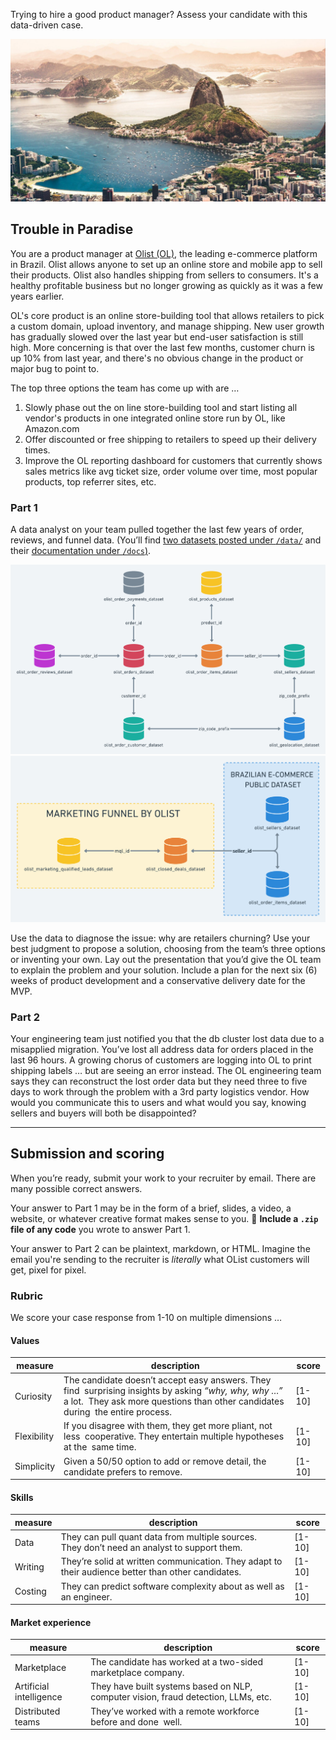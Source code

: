 Trying to hire a good product manager? Assess your candidate with this data-driven case.

![intro-background-rio-de-janiero](/images/intro-bg-rio.jpg)
## Trouble in Paradise

You are a product manager at [Olist (OL)](https://olist.com/), the leading e-commerce platform in Brazil. Olist allows anyone to set up an online store and mobile app to sell their products. Olist also handles shipping from sellers to consumers. It's a healthy profitable business but no longer growing as quickly as it was a few years earlier.

OL's core product is an online store-building tool that allows retailers to pick a custom domain, upload inventory, and manage shipping. New user growth has gradually slowed over the last year but end-user satisfaction is still high. More concerning is that over the last few months, customer churn is up 10% from last year, and there's no obvious change in the product or major bug to point to. 

The top three options the team has come up with are … 
1. Slowly phase out the on line store-building tool and start listing all vendor's products in one integrated online store run by OL, like Amazon.com
2. Offer discounted or free shipping to retailers to speed up their delivery times.
3. Improve the OL reporting dashboard for customers that currently shows sales metrics like avg ticket size, order volume over time, most popular products, top referrer sites, etc.



### Part 1

A data analyst on your team pulled together the last few years of order, reviews, and funnel data. (You’ll find [two datasets posted under `/data/`](/data/) and their [documentation under `/docs`)](/docs). 

![data schema for orders](/images/data-schema-orders.png)
![data schema for orders](/images/data-schema-marketing.png)

Use the data to diagnose the issue: why are retailers churning? Use your best judgment to propose a solution, choosing from the team’s three options or inventing your own. Lay out the presentation that you’d give the OL team to explain the problem and your solution. Include a plan for the next six (6) weeks of product development and a conservative delivery date for the MVP.

### Part 2

Your engineering team just notified you that the db cluster lost data due to a misapplied migration. You’ve lost all address data for orders placed in the last 96 hours. A growing chorus of customers are logging into OL to print shipping labels … but are seeing an error instead. The OL engineering team says they can reconstruct the lost order data but they need three to five days to work through the problem with a 3rd party logistics vendor. How would you communicate this to users and what would you say, knowing sellers and buyers will both be disappointed? 

<hr> 

## Submission and scoring

When you’re ready, submit your work to your recruiter by email. There are many possible correct answers.

Your answer to Part 1 may be in the form of a brief, slides, a video, a website, or whatever creative format makes sense to you. 📎 **Include a `.zip` file of any code** you wrote to answer Part 1.

Your answer to Part 2 can be plaintext, markdown, or HTML. Imagine the email you're sending to the recruiter is *literally* what OList customers will get, pixel for pixel.

### Rubric
We score your case response from 1-10 on multiple dimensions …

#### Values

measure | description | score
-- | -- | -- 
Curiosity | The candidate doesn’t accept easy answers. They find  surprising insights by asking *“why, why, why …”* a lot.  They ask more questions than other candidates during  the entire process. | [1-10]
Flexibility | If you disagree with them, they get more pliant, not less  cooperative. They entertain multiple hypotheses at the  same time. | [1-10]
Simplicity | Given a 50/50 option to add or remove detail, the  candidate prefers to remove. | [1-10]

#### Skills
measure | description | score
-- | -- | -- 
Data | They can pull quant data from multiple sources. They don’t need an analyst to support them. | [1-10]
Writing | They’re solid at written communication. They adapt to their audience better than other candidates. | [1-10]
Costing | They can predict software complexity about as well as an engineer. | [1-10]

#### Market experience
measure | description | score
-- | -- | -- 
Marketplace | The candidate has worked at a two-sided marketplace company. | [1-10]
Artificial intelligence | They have built systems based on NLP, computer vision, fraud detection, LLMs, etc. | [1-10]
Distributed teams | They’ve worked with a remote workforce before and done  well. | [1-10]